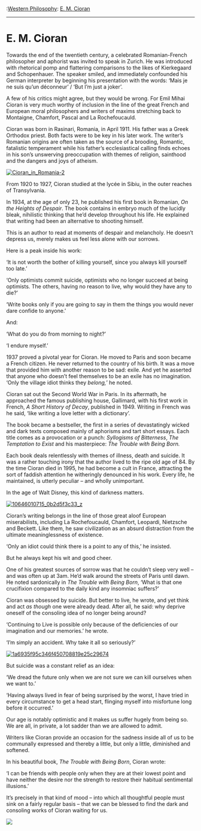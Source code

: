 :[Western Philosophy](https://www.theschooloflife.com/thebookoflife/category/leisure/western-philosophy/): [E. M. Cioran](https://www.theschooloflife.com/thebookoflife/e-m-cioran/)

* * *

# E. M. Cioran

Towards the end of the twentieth century, a celebrated Romanian-French philosopher and aphorist was invited to speak in Zurich. He was introduced with rhetorical pomp and flattering comparisons to the likes of Kierkegaard and Schopenhauer. The speaker smiled, and immediately confounded his German interpreter by beginning his presentation with the words: ‘Mais je ne suis qu’un déconneur’ / ‘But I’m just a joker’.

A few of his critics might agree, but they would be wrong. For Emil Mihai Cioran is very much worthy of inclusion in the line of the great French and European moral philosophers and writers of maxims stretching back to Montaigne, Chamfort, Pascal and La Rochefoucauld.

Cioran was born in Rasinari, Romania, in April 1911. His father was a Greek Orthodox priest. Both facts were to be key in his later work. The writer’s Romanian origins are often taken as the source of a brooding, Romantic, fatalistic temperament while his father’s ecclesiastical calling finds echoes in his son’s unswerving preoccupation with themes of religion, sainthood and the dangers and joys of atheism.

[![Cioran_in_Romania-2](https://www.theschooloflife.com/thebookoflife/wp-content/uploads/2014/03/Cioran_in_Romania-2.jpg)](http://www.thebookoflife.org/wp-content/uploads/2014/03/Cioran_in_Romania-2.jpg)

From 1920 to 1927, Cioran studied at the lycée in Sibiu, in the outer reaches of Transylvania.

In 1934, at the age of only 23, he published his first book in Romanian, _On the Heights of Despair_.&nbsp;The book contains in embryo much of the lucidly bleak, nihilistic thinking that he’d develop throughout his life. He explained that writing had been an alternative to shooting himself.

This is an author to read at moments of despair and melancholy. He doesn’t depress us, merely makes us feel less alone with our sorrows.

Here is a peak inside his work:

‘It is not worth the bother of killing yourself, since you always kill yourself too late.’

‘Only optimists commit suicide, optimists who no longer succeed at being optimists. The others, having no reason to live, why would they have any to die?’

‘Write books only if you are going to say in them the things you would never dare confide to anyone.’

And:

‘What do you do from morning to night?’

‘I endure myself.’

1937 proved a pivotal year for Cioran. He moved to Paris and soon became a French citizen. He never returned to the country of his birth. It was a move that provided him with another reason to be sad: exile. And yet he asserted that anyone who doesn’t feel themselves to be an exile has no imagination. ‘Only the village idiot thinks they _belong,_’ he noted.

Cioran sat out the Second World War in Paris. In its aftermath, he approached the famous publishing house, Gallimard, with his first work in French, _A Short History of Decay_, published in 1949. Writing in French was he said, ‘like writing a love letter with a dictionary’. &nbsp;

The book became a bestseller, the first in a series of devastatingly wicked and dark texts composed mainly of aphorisms and tart short essays. Each title comes as a provocation or a punch: _Syllogisms of Bitterness_, _The Temptation to Exist_ and his masterpiece: _The Trouble with Being Born._

Each book deals relentlessly with themes of illness, death and suicide. It was a rather touching irony that the author lived to the ripe old age of 84. By the time Cioran died in 1995, he had become a cult in France, attracting the sort of faddish attention he witheringly denounced in his work. Every life, he maintained, is utterly peculiar – and wholly unimportant.

In the age of Walt Disney, this kind of darkness matters.

[![10646010715_0b2d5f3c33_z](https://www.theschooloflife.com/thebookoflife/wp-content/uploads/2014/03/10646010715_0b2d5f3c33_z.jpg)](http://www.thebookoflife.org/wp-content/uploads/2014/03/10646010715_0b2d5f3c33_z.jpg)

Cioran’s writing belongs in the line of those great aloof European miserabilists, including La Rochefoucauld, Chamfort, Leopardi, Nietzsche and Beckett. Like them, he saw civilization as an absurd distraction from the ultimate meaninglessness of existence.

‘Only an idiot could think there is a point to any of this,’ he insisted.

But he always kept his wit and good cheer.

One of his greatest sources of sorrow was that he couldn’t sleep very well – and was often up at 3am. He’d walk around the streets of Paris until dawn. He noted sardonically in _The Trouble with Being Born_, ‘What is that one crucifixion compared to the daily kind any insomniac suffers?’

Cioran was obsessed by suicide. But better to live, he wrote, and yet think and act _as though_ one were already dead. After all, he said: why deprive oneself of the consoling idea of no longer being around?

‘Continuing to Live is possible only because of the deficiencies of our imagination and our memories.’ he wrote.

‘I’m simply an accident. Why take it all so seriously?’

[![1a6935f95c346f450708819e25c29674](https://www.theschooloflife.com/thebookoflife/wp-content/uploads/2014/03/1a6935f95c346f450708819e25c29674.jpg)](http://www.thebookoflife.org/wp-content/uploads/2014/03/1a6935f95c346f450708819e25c29674.jpg)

But suicide was a constant relief as an idea:

‘We dread the future only when we are not sure we can kill ourselves when we want to.’

‘Having always lived in fear of being surprised by the worst, I have tried in every circumstance to get a head start, flinging myself into misfortune long before it occurred.’

Our age is notably optimistic and it makes us suffer hugely from being so. We are all, in private, a lot sadder than we are allowed to admit.

Writers like Cioran provide an occasion for the sadness inside all of us to be communally expressed and thereby a little, but only a little, diminished and softened.

In his beautiful book, _The Trouble with Being Born_, Cioran wrote:

‘I can be friends with people only when they are at their lowest point and have neither the desire nor the strength to restore their habitual sentimental illusions.’

It’s precisely in that kind of mood – into which all thoughtful people must sink on a fairly regular basis – that we can be blessed to find the dark and consoling works of Cioran waiting for us.

[![](https://img.youtube.com/vi/wMOM34XEi2k/0.jpg)](https://www.youtube.com/embed/wMOM34XEi2k?ecver=2 '')
